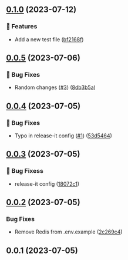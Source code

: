 

## [0.1.0](https://github.com/ChrisToxz/cd/compare/0.0.5...0.1.0) (2023-07-12)


### 🚀 Features

* Add a new test file ([bf2168f](https://github.com/ChrisToxz/cd/commit/bf2168f783ae2ddbe80dfd0a76d6b69c3139908a))

## [0.0.5](https://github.com/ChrisToxz/cd/compare/0.0.4...0.0.5) (2023-07-06)


### 🐛 Bug Fixes

* Random changes ([#3](https://github.com/ChrisToxz/cd/issues/3)) ([8db3b5a](https://github.com/ChrisToxz/cd/commit/8db3b5aceb69fd42c1e698d23b49f3b31e11b46d))

## [0.0.4](https://github.com/ChrisToxz/cd/compare/0.0.3...0.0.4) (2023-07-05)


### 🐛 Bug Fixes

* Typo in release-it config ([#1](https://github.com/ChrisToxz/cd/issues/1)) ([53d5464](https://github.com/ChrisToxz/cd/commit/53d546464d02753c6095284d9feefea04fc3be5c))

## [0.0.3](https://github.com/ChrisToxz/cd/compare/0.0.2...0.0.3) (2023-07-05)


### 🐛 Bug Fixess

* release-it config ([18072c1](https://github.com/ChrisToxz/cd/commit/18072c17a2418371425a267ecb5af1ddeb839597))

## [0.0.2](https://github.com/ChrisToxz/cd/compare/0.0.1...0.0.2) (2023-07-05)


### Bug Fixes

* Remove Redis from .env.example ([2c269c4](https://github.com/ChrisToxz/cd/commit/2c269c46da2701d2d6674752f0afcbf87c979004))

## 0.0.1 (2023-07-05)